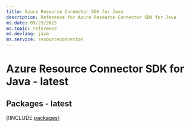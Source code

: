 ```yaml
---
title: Azure Resource Connector SDK for Java
description: Reference for Azure Resource Connector SDK for Java
ms.date: 09/29/2025
ms.topic: reference
ms.devlang: java
ms.service: resourceconnector
---
```

# Azure Resource Connector SDK for Java - latest
## Packages - latest
[!INCLUDE [packages](resource-connector-index.md)]